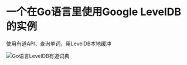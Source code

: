 # 一个在Go语言里使用Google LevelDB的实例

使用有道API，查询单词，用LevelDB本地缓冲

![Go语言LevelDB有道词典](http://mean101.com/go/go-youdao.png)


